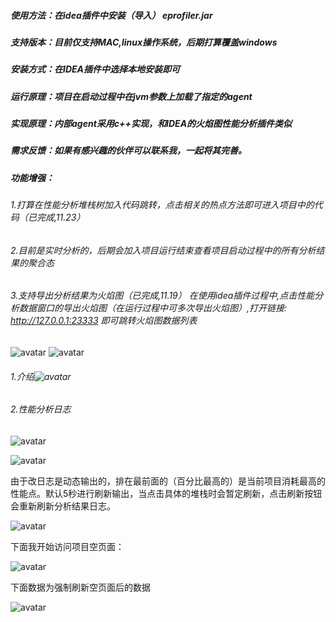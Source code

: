 ##### 使用方法：在idea插件中安装（导入） eprofiler.jar

##### 支持版本：目前仅支持MAC,linux操作系统，后期打算覆盖windows

##### 安装方式：在IDEA插件中选择本地安装即可

##### 运行原理：项目在启动过程中在jvm参数上加载了指定的agent

##### 实现原理：内部agent采用c++实现，和IDEA的火焰图性能分析插件类似

##### 需求反馈：如果有感兴趣的伙伴可以联系我，一起将其完善。

##### 功能增强：

###### 	1.打算在性能分析堆栈树加入代码跳转，点击相关的热点方法即可进入项目中的代码（已完成,11.23）

###### 	2.目前是实时分析的，后期会加入项目运行结束查看项目启动过程中的所有分析结果的聚合态

###### 	3.支持导出分析结果为火焰图（已完成,11.19） 在使用idea插件过程中,点击性能分析数据窗口的导出火焰图（在运行过程中可多次导出火焰图）,打开链接: http://127.0.0.1:23333 即可跳转火焰图数据列表
![avatar](https://raw.githubusercontent.com/zifeihan/eprofiler-idea/master/doc/20191123.png)
![avatar](https://raw.githubusercontent.com/zifeihan/eprofiler-idea/master/doc/20191121161627.jpg)

###### 1.介绍![avatar](http://codec.fun/2019/01/07/eprofiler性能分析/image-20190107112242035.png)

###### 2.性能分析日志

![avatar](http://codec.fun/2019/01/07/eprofiler性能分析/image-20190107113110577.png)

![avatar](http://codec.fun/2019/01/07/eprofiler性能分析/image-20190107112710043.png)

由于改日志是动态输出的，排在最前面的（百分比最高的）是当前项目消耗最高的性能点。默认5秒进行刷新输出，当点击具体的堆栈时会暂定刷新，点击刷新按钮会重新刷新分析结果日志。

![avatar](http://codec.fun/2019/01/07/eprofiler性能分析/image-20190107113358277.png)

下面我开始访问项目空页面：

![avatar](http://codec.fun/2019/01/07/eprofiler性能分析/image-20190107113748180.png)

下面数据为强制刷新空页面后的数据

![avatar](http://codec.fun/2019/01/07/eprofiler性能分析/image-20190107113547534.png)
